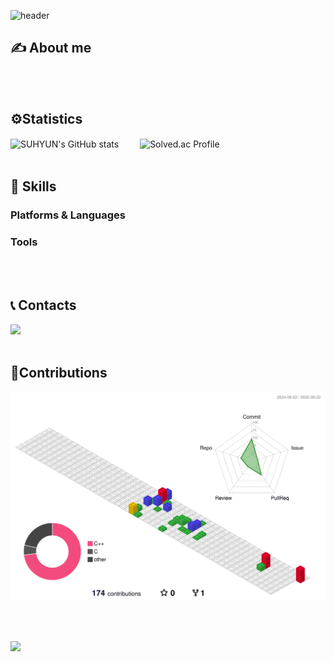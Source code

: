 ![header](https://capsule-render.vercel.app/api?type=waving&color=0:87CEFA,100:FF66CC&text=Welcome%20to%20Suhyun's%20GitHub%20😘&animation=twinkling&fontSize=35&fontAlignY=40&fontAlign=50&height=250&fontColor=FFFFFF)

## ✍️ About me

<br><br>

## ⚙️Statistics
<img src="https://github-readme-stats.vercel.app/api?username=agnesAqr&include_all_commits=true&theme=jolly&hide_border=true&count_private=true" alt="SUHYUN's GitHub stats" style="height: 150px; margin-right: 20px; vertical-align: middle;">&emsp;<img src="http://mazassumnida.wtf/api/v2/generate_badge?boj=rkdtngus3579" alt="Solved.ac Profile" style="height: 150px; vertical-align: middle;">
<br><br>

## 💪 Skills
### Platforms & Languages

### Tools

<br><br>

## 📞 Contacts
<a href="mailto:rkdtngus3579@gmail.com">
        <img src="https://img.shields.io/badge/Gmail-EA4335?style=for-the-badge&logo=Gmail&logoColor=white"> 
</a><br><br>

## 🌳Contributions

![](./profile-3d-contrib/profile-gitblock.svg)

<br><br>

<a href="https://github.com/agnesAqr/gitanimals">
  <img src="https://render.gitanimals.org/farms/agnesAqr"/>
</a><br><br>



